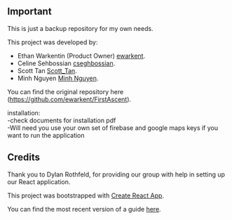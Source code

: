 ## Important
This is just a backup repository for my own needs.

This project was developed by:
  - Ethan Warkentin (Product Owner) [ewarkent](https://github.com/ewarkent).
  - Celine Sehbossian [cseghbossian](https://github.com/cseghbossian).
  -	Scott Tan [Scott_Tan](https://github.com/Scott-Tan).
  - Minh Nguyen [Minh Nguyen]().

You can find the original repository here
(https://github.com/ewarkent/FirstAscent).

installation:<br/>
    -check documents for installation pdf<br/>
    -Will need you use your own set of firebase and google maps keys if you want to run the application<br/>


## Credits
 Thank you to Dylan Rothfeld, for providing our group with help in setting up our React application.

This project was bootstrapped with [Create React App](https://github.com/facebook/create-react-app).

You can find the most recent version of a guide [here](https://github.com/facebook/create-react-app/blob/master/packages/react-scripts/template/README.md).
